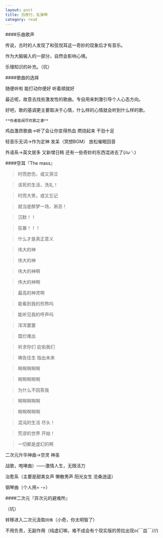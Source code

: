 ```yaml
---
layout: post
title: 白夜行，乱弹琴
category: read
---
```


####乐曲歌声

传说，古时的人发现了和弦悦耳这一奇妙的现象后才有音乐。

作为大脑输入的一部分，自然会影响心境。

乐理知识的补充。（坑）

####歌曲的选择

随便听啦 能打动你便好 听着顺就好

最近呢，故意去找些激发性的歌曲。专自用来刺激引导个人心态方向。

好吧，歌的基调更主要取决于心情，什么样的心情就会听到什么样的歌。

`**伤者能闻尽欢歌之凄**`

鸡血激昂歌曲->听了会让你变得热血 燃烧起来 干劲十足

轻音乐无词->作为定神 发呆（冥想BGM） 放松催眠回音

外语系->英文居多 又新增日韩 还有一些奇妙的东西混进去了(*/ω＼*)

####空耳『The mass』

> 时而悲伤，或又哭泣

> 该死的生活，洗礼！

> 时而大笑，或又忘记

> 就当是醉梦一场，淅沥！

> 沉默！！

> 狂暴！！！

> 什么才是真正意义

> 伟大的神

> 伟大的神

> 伟大的神啊

> 伟大的神啊

> 最高的神灵啊

> 能看到我的煎熬吗

> 能听见我的呼声吗

> 浑浑噩噩

> 糜烂难出

> 祈求你们 庇佑我们

> 祷告往生 指出未来

> 啊啊啊啊啊

> 啊啊啊啊啊

> 为什么不回答我

> 啊啊啊啊啊

> 啊啊啊啊啊

> 混沌的生活  尽头！

> 荒谬的世界  开始！

> 一切都是虚幻的啊

二次元升华神曲->空灵 神圣

战歌，咆哮曲）——激情人生，无限活力

治愈系（主要是甜美女声 懒散男声 阳光女生 沧桑逍遥）

钢琴曲（个人用= -=）

####二次元『异次元的避难所』

（坑）

转移进入二次元汲取`同情`（小奇，你太明智了）

不用负责，无副作用（纯虚幻嘛，难不成会有个现实版的劳拉出现o(￣皿￣///)

